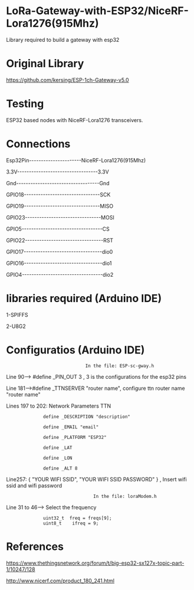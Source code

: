 # LoRa-Gateway-with-ESP32/NiceRF-Lora1276(915Mhz)
 Library required to build a gateway with esp32
 
Original Library
=====================================================

https://github.com/kersing/ESP-1ch-Gateway-v5.0

Testing
=====================================================

ESP32 based nodes with NiceRF-Lora1276 transceivers.

Connections
=====================================================

Esp32Pin----------------------NiceRF-Lora1276(915Mhz)

3.3V----------------------------------3.3V

Gnd-----------------------------------Gnd

GPIO18--------------------------------SCK

GPIO19--------------------------------MISO

GPIO23--------------------------------MOSI

GPIO5----------------------------------CS

GPIO22---------------------------------RST

GPIO17---------------------------------dio0

GPIO16---------------------------------dio1

GPIO4----------------------------------dio2

libraries required (Arduino IDE)
=====================================================

1-SPIFFS

2-U8G2
 
Configuratios (Arduino IDE)
===================================================== 

                                  In the file: ESP-sc-gway.h

Line 90--> #define _PIN_OUT 3 , 3 is the configurations for the esp32 pins

Line 181-->#define _TTNSERVER "router name", configure ttn router name "router name"

Lines 197 to 202: Network Parameters TTN

                  define _DESCRIPTION "description"
                  
                  define _EMAIL "email"
                  
                  define _PLATFORM "ESP32"
                  
                  define _LAT 
                  
                  define _LON 
                  
                  define _ALT 8
                  
            
Line257: { "YOUR WIFI SSID", "YOUR WIFI SSID PASSWORD" } , Insert wifi ssid and wifi password

                                     In the file: loraModem.h

Line 31 to 46--> Select the frequency

                  uint32_t  freq = freqs[9];
                  uint8_t	 ifreq = 9;
    

References
===================================================== 

https://www.thethingsnetwork.org/forum/t/big-esp32-sx127x-topic-part-1/10247/128

http://www.nicerf.com/product_180_241.html

